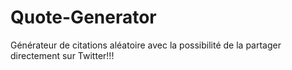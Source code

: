 # Quote-Generator
Générateur de citations aléatoire avec la possibilité de la partager
directement sur Twitter!!!
